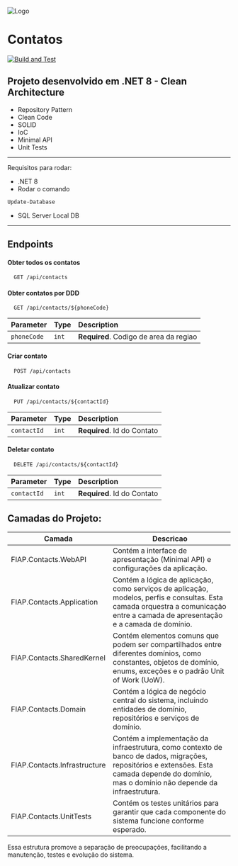 
![Logo](https://sunsetti.com.br/wp-content/uploads/2020/08/06-parceiros-logo-fiap.png) 
# Contatos

[![Build and Test](https://github.com/BrSTurner/Contacts/actions/workflows/dotnet.yml/badge.svg)](https://github.com/BrSTurner/Contacts/actions/workflows/dotnet.yml)

Projeto desenvolvido em .NET 8 - Clean Architecture
-------------------------
- Repository Pattern
- Clean Code
- SOLID
- IoC
- Minimal API
- Unit Tests
-------------------------

Requisitos para rodar:
- .NET 8
- Rodar o comando
```bash
Update-Database
```
- SQL Server Local DB 
-------------------------




## Endpoints

#### Obter todos os contatos

```http
  GET /api/contacts
```

#### Obter contatos por DDD

```http
  GET /api/contacts/${phoneCode}
```

| Parameter | Type     | Description                       |
| :-------- | :------- | :-------------------------------- |
| `phoneCode`      | `int` | **Required**. Codigo de area da regiao |

#### Criar contato

```http
  POST /api/contacts
```

#### Atualizar contato

```http
  PUT /api/contacts/${contactId}
```
| Parameter | Type     | Description                       |
| :-------- | :------- | :-------------------------------- |
| `contactId`      | `int` | **Required**. Id do Contato |

#### Deletar contato

```http
  DELETE /api/contacts/${contactId}
```
| Parameter | Type     | Description                       |
| :-------- | :------- | :-------------------------------- |
| `contactId`      | `int` | **Required**. Id do Contato |


## Camadas do Projeto:

| Camada             | Descricao                                                                |
| ----------------- | ------------------------------------------------------------------ |
| FIAP.Contacts.WebAPI | Contém a interface de apresentação (Minimal API) e configurações da aplicação. |
| FIAP.Contacts.Application | Contém a lógica de aplicação, como serviços de aplicação, modelos, perfis e consultas. Esta camada orquestra a comunicação entre a camada de apresentação e a camada de domínio. |
| FIAP.Contacts.SharedKernel | Contém elementos comuns que podem ser compartilhados entre diferentes domínios, como constantes, objetos de domínio, enums, exceções e o padrão Unit of Work (UoW). |
| FIAP.Contacts.Domain | Contém a lógica de negócio central do sistema, incluindo entidades de domínio, repositórios e serviços de domínio.|
| FIAP.Contacts.Infrastructure | Contém a implementação da infraestrutura, como contexto de banco de dados, migrações, repositórios e extensões. Esta camada depende do domínio, mas o domínio não depende da infraestrutura. |
| FIAP.Contacts.UnitTests | Contém os testes unitários para garantir que cada componente do sistema funcione conforme esperado. |

Essa estrutura promove a separação de preocupações, facilitando a manutenção, testes e evolução do sistema.
